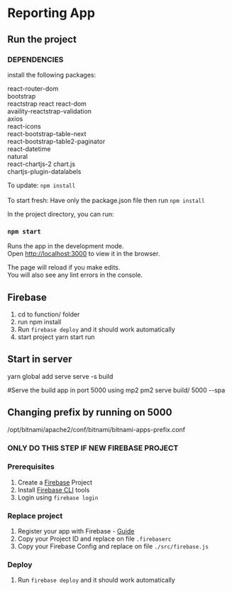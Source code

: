 # Reporting App


## Run the project

### DEPENDENCIES
install the following packages:

react-router-dom<br>
bootstrap<br>
reactstrap react react-dom<br>
availity-reactstrap-validation<br>
axios<br>
react-icons<br>
react-bootstrap-table-next<br>
react-bootstrap-table2-paginator<br>
react-datetime<br>
natural<br>
react-chartjs-2 chart.js<br>
chartjs-plugin-datalabels<br>

To update:
`npm install`
<br><br>
To start fresh:
Have only the package.json file then run `npm install`

In the project directory, you can run:

### `npm start`

Runs the app in the development mode.<br>
Open [http://localhost:3000](http://localhost:3000) to view it in the browser.

The page will reload if you make edits.<br>
You will also see any lint errors in the console.

## Firebase
1. cd to function/ folder
2. run npm install
3. Run `firebase deploy` and it should work automatically
4. start project yarn start run

## Start in server
yarn global add serve
serve -s build

#Serve the build app in port 5000 using mp2
pm2 serve build/ 5000 --spa

## Changing prefix by running on 5000
/opt/bitnami/apache2/conf/bitnami/bitnami-apps-prefix.conf



### ONLY DO THIS STEP IF NEW FIREBASE PROJECT
### Prerequisites
1. Create a [Firebase](https://firebase.google.com/) Project
2. Install [Firebase CLI](https://firebase.google.com/docs/cli) tools
3. Login using `firebase login`

### Replace project
1. Register your app with Firebase - [Guide](https://firebase.google.com/docs/web/setup#register-app)
2. Copy your Project ID and replace on file `.firebaserc`
3. Copy your Firebase Config and replace on file `./src/firebase.js`

### Deploy
1. Run `firebase deploy` and it should work automatically
